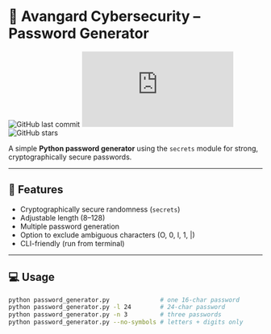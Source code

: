 # 🔐 Avangard Cybersecurity – Password Generator

![GitHub last commit](https://img.shields.io/github/last-commit/avangard7860/password-generator)
![GitHub repo size](https://github.com/Mahwish2007/Password-generator/blob/main/password_generator.py)
![GitHub stars](https://img.shields.io/github/stars/avangard7860/password-generator?style=social)

A simple **Python password generator** using the `secrets` module for strong,
cryptographically secure passwords.

---

## 🚀 Features
- Cryptographically secure randomness (`secrets`)
- Adjustable length (8–128)
- Multiple password generation
- Option to exclude ambiguous characters (O, 0, l, 1, |)
- CLI-friendly (run from terminal)

---

## 💻 Usage
```bash
python password_generator.py              # one 16-char password
python password_generator.py -l 24        # 24-char password
python password_generator.py -n 3         # three passwords
python password_generator.py --no-symbols # letters + digits only

